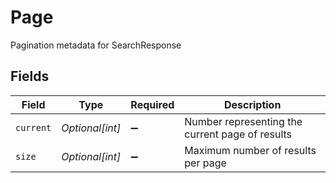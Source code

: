 # Page

Pagination metadata for SearchResponse


## Fields

| Field                                           | Type                                            | Required                                        | Description                                     |
| ----------------------------------------------- | ----------------------------------------------- | ----------------------------------------------- | ----------------------------------------------- |
| `current`                                       | *Optional[int]*                                 | :heavy_minus_sign:                              | Number representing the current page of results |
| `size`                                          | *Optional[int]*                                 | :heavy_minus_sign:                              | Maximum number of results per page              |